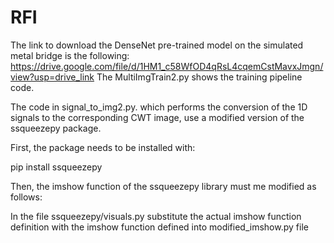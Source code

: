 # RFI
The link to download the DenseNet pre-trained model on the simulated metal bridge is the following:
https://drive.google.com/file/d/1HM1_c58WfOD4qRsL4cqemCstMavxJmgn/view?usp=drive_link
The MultiImgTrain2.py shows the training pipeline code.

The code in signal_to_img2.py. which performs the conversion of the 1D signals to the corresponding CWT image, use a modified version of the ssqueezepy package.

First, the package needs to be installed with:

pip install ssqueezepy

Then, the imshow function of the ssqueezepy library must me modified as follows:

In the file ssqueezepy/visuals.py substitute the actual imshow function definition with the imshow function defined into modified_imshow.py file 
